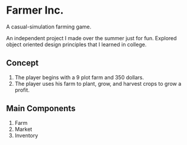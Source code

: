 # Farmer Inc.
A casual-simulation farming game.

An independent project I made over the summer just for fun. Explored object oriented design principles that I learned in college.

## Concept
1. The player begins with a 9 plot farm and 350 dollars.
2. The player uses his farm to plant, grow, and harvest crops to grow a profit. 

## Main Components
1. Farm
2. Market
3. Inventory
